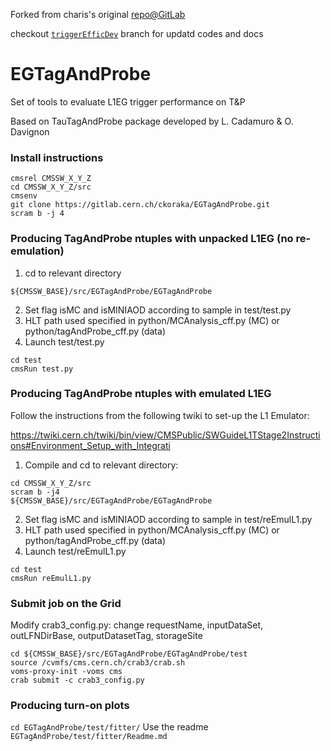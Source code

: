 Forked from charis's original [repo@GitLab ](https://gitlab.cern.ch/ckoraka/EGTagAndProbe/)

checkout [`triggerEfficDev`](https://github.com/ats2008/EGTagAndProbe/tree/triggerEfficDev) branch for updatd codes and docs


# EGTagAndProbe
Set of tools to evaluate L1EG trigger performance on T&amp;P

Based on TauTagAndProbe package developed by L. Cadamuro & O. Davignon

### Install instructions
```
cmsrel CMSSW_X_Y_Z
cd CMSSW_X_Y_Z/src
cmsenv
git clone https://gitlab.cern.ch/ckoraka/EGTagAndProbe.git
scram b -j 4
```

### Producing TagAndProbe ntuples with unpacked L1EG (no re-emulation)
1. cd to relevant directory
```
${CMSSW_BASE}/src/EGTagAndProbe/EGTagAndProbe
```
2. Set flag isMC and isMINIAOD according to sample in test/test.py
3. HLT path used specified in python/MCAnalysis_cff.py (MC) or python/tagAndProbe_cff.py (data)
4. Launch test/test.py


```
cd test
cmsRun test.py
```


### Producing TagAndProbe ntuples with emulated L1EG
Follow the instructions from the following twiki to set-up the L1 Emulator:


https://twiki.cern.ch/twiki/bin/view/CMSPublic/SWGuideL1TStage2Instructions#Environment_Setup_with_Integrati


1. Compile and cd to relevant directory:
```
cd CMSSW_X_Y_Z/src
scram b -j4
${CMSSW_BASE}/src/EGTagAndProbe/EGTagAndProbe
```

2. Set flag isMC and isMINIAOD according to sample in test/reEmulL1.py
3. HLT path used specified in python/MCAnalysis_cff.py (MC) or python/tagAndProbe_cff.py (data)
4. Launch test/reEmulL1.py


```
cd test
cmsRun reEmulL1.py
```



### Submit job on the Grid
Modify crab3_config.py: change requestName, inputDataSet, outLFNDirBase, outputDatasetTag, storageSite
```
cd ${CMSSW_BASE}/src/EGTagAndProbe/EGTagAndProbe/test
source /cvmfs/cms.cern.ch/crab3/crab.sh
voms-proxy-init -voms cms
crab submit -c crab3_config.py
```

### Producing turn-on plots
``
cd EGTagAndProbe/test/fitter/
``
Use the readme `EGTagAndProbe/test/fitter/Readme.md`
